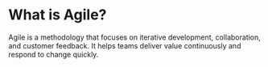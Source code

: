 # What is Agile?

Agile is a methodology that focuses on iterative development, collaboration, and customer feedback. It helps teams deliver value continuously and respond to change quickly.
